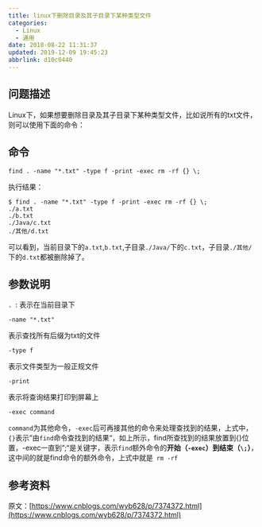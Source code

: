 ```yaml
---
title: linux下删除目录及其子目录下某种类型文件
categories: 
  - Linux
  - 通用
date: 2018-08-22 11:31:37
updated: 2019-12-09 19:45:23
abbrlink: d10c0440
---
```

## 问题描述 ##
Linux下，如果想要删除目录及其子目录下某种类型文件，比如说所有的txt文件，则可以使用下面的命令：
## 命令 ##
```shell
find . -name "*.txt" -type f -print -exec rm -rf {} \;  
```
执行结果：
```shell
$ find . -name "*.txt" -type f -print -exec rm -rf {} \;
./a.txt
./b.txt
./Java/c.txt
./其他/d.txt
```
可以看到，当前目录下的`a.txt`,`b.txt`,子目录`./Java/`下的`c.txt`，子目录`./其他/`下的`d.txt`都被删除掉了。
## 参数说明 ##
`. `: 表示在当前目录下
```shell
-name "*.txt"  
```
表示查找所有后缀为txt的文件
```shell
-type f  
```
表示文件类型为一般正规文件
```
-print
```
表示将查询结果打印到屏幕上
```shell
-exec command  
```
`command`为其他命令，`-exec`后可再接其他的命令来处理查找到的结果，上式中，`{}`表示”由`find`命令查找到的结果“，如上所示，find所查找到的结果放置到{}位置，-exec一直到”\;“是关键字，表示`find`额外命令的**开始（`-exec`）**到**结束（`\;`）**，这中间的就是find命令的额外命令，上式中就是` rm -rf`
## 参考资料 ##
原文：[https://www.cnblogs.com/wyb628/p/7374372.html](https://www.cnblogs.com/wyb628/p/7374372.html)